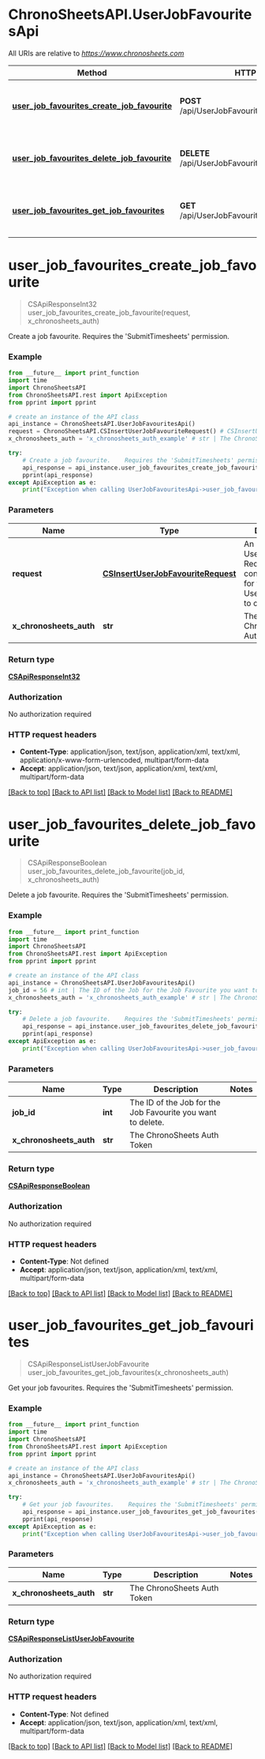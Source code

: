 # ChronoSheetsAPI.UserJobFavouritesApi

All URIs are relative to *https://www.chronosheets.com*

Method | HTTP request | Description
------------- | ------------- | -------------
[**user_job_favourites_create_job_favourite**](UserJobFavouritesApi.md#user_job_favourites_create_job_favourite) | **POST** /api/UserJobFavourites/CreateJobFavourite | Create a job favourite.    Requires the &#39;SubmitTimesheets&#39; permission.
[**user_job_favourites_delete_job_favourite**](UserJobFavouritesApi.md#user_job_favourites_delete_job_favourite) | **DELETE** /api/UserJobFavourites/DeleteJobFavourite | Delete a job favourite.    Requires the &#39;SubmitTimesheets&#39; permission.
[**user_job_favourites_get_job_favourites**](UserJobFavouritesApi.md#user_job_favourites_get_job_favourites) | **GET** /api/UserJobFavourites/GetJobFavourites | Get your job favourites.    Requires the &#39;SubmitTimesheets&#39; permission.


# **user_job_favourites_create_job_favourite**
> CSApiResponseInt32 user_job_favourites_create_job_favourite(request, x_chronosheets_auth)

Create a job favourite.    Requires the 'SubmitTimesheets' permission.

### Example
```python
from __future__ import print_function
import time
import ChronoSheetsAPI
from ChronoSheetsAPI.rest import ApiException
from pprint import pprint

# create an instance of the API class
api_instance = ChronoSheetsAPI.UserJobFavouritesApi()
request = ChronoSheetsAPI.CSInsertUserJobFavouriteRequest() # CSInsertUserJobFavouriteRequest | An Insert UserJobFavourite Request object containing values for the new UserJobFavourite to create
x_chronosheets_auth = 'x_chronosheets_auth_example' # str | The ChronoSheets Auth Token

try:
    # Create a job favourite.    Requires the 'SubmitTimesheets' permission.
    api_response = api_instance.user_job_favourites_create_job_favourite(request, x_chronosheets_auth)
    pprint(api_response)
except ApiException as e:
    print("Exception when calling UserJobFavouritesApi->user_job_favourites_create_job_favourite: %s\n" % e)
```

### Parameters

Name | Type | Description  | Notes
------------- | ------------- | ------------- | -------------
 **request** | [**CSInsertUserJobFavouriteRequest**](CSInsertUserJobFavouriteRequest.md)| An Insert UserJobFavourite Request object containing values for the new UserJobFavourite to create | 
 **x_chronosheets_auth** | **str**| The ChronoSheets Auth Token | 

### Return type

[**CSApiResponseInt32**](CSApiResponseInt32.md)

### Authorization

No authorization required

### HTTP request headers

 - **Content-Type**: application/json, text/json, application/xml, text/xml, application/x-www-form-urlencoded, multipart/form-data
 - **Accept**: application/json, text/json, application/xml, text/xml, multipart/form-data

[[Back to top]](#) [[Back to API list]](../README.md#documentation-for-api-endpoints) [[Back to Model list]](../README.md#documentation-for-models) [[Back to README]](../README.md)

# **user_job_favourites_delete_job_favourite**
> CSApiResponseBoolean user_job_favourites_delete_job_favourite(job_id, x_chronosheets_auth)

Delete a job favourite.    Requires the 'SubmitTimesheets' permission.

### Example
```python
from __future__ import print_function
import time
import ChronoSheetsAPI
from ChronoSheetsAPI.rest import ApiException
from pprint import pprint

# create an instance of the API class
api_instance = ChronoSheetsAPI.UserJobFavouritesApi()
job_id = 56 # int | The ID of the Job for the Job Favourite you want to delete.
x_chronosheets_auth = 'x_chronosheets_auth_example' # str | The ChronoSheets Auth Token

try:
    # Delete a job favourite.    Requires the 'SubmitTimesheets' permission.
    api_response = api_instance.user_job_favourites_delete_job_favourite(job_id, x_chronosheets_auth)
    pprint(api_response)
except ApiException as e:
    print("Exception when calling UserJobFavouritesApi->user_job_favourites_delete_job_favourite: %s\n" % e)
```

### Parameters

Name | Type | Description  | Notes
------------- | ------------- | ------------- | -------------
 **job_id** | **int**| The ID of the Job for the Job Favourite you want to delete. | 
 **x_chronosheets_auth** | **str**| The ChronoSheets Auth Token | 

### Return type

[**CSApiResponseBoolean**](CSApiResponseBoolean.md)

### Authorization

No authorization required

### HTTP request headers

 - **Content-Type**: Not defined
 - **Accept**: application/json, text/json, application/xml, text/xml, multipart/form-data

[[Back to top]](#) [[Back to API list]](../README.md#documentation-for-api-endpoints) [[Back to Model list]](../README.md#documentation-for-models) [[Back to README]](../README.md)

# **user_job_favourites_get_job_favourites**
> CSApiResponseListUserJobFavourite user_job_favourites_get_job_favourites(x_chronosheets_auth)

Get your job favourites.    Requires the 'SubmitTimesheets' permission.

### Example
```python
from __future__ import print_function
import time
import ChronoSheetsAPI
from ChronoSheetsAPI.rest import ApiException
from pprint import pprint

# create an instance of the API class
api_instance = ChronoSheetsAPI.UserJobFavouritesApi()
x_chronosheets_auth = 'x_chronosheets_auth_example' # str | The ChronoSheets Auth Token

try:
    # Get your job favourites.    Requires the 'SubmitTimesheets' permission.
    api_response = api_instance.user_job_favourites_get_job_favourites(x_chronosheets_auth)
    pprint(api_response)
except ApiException as e:
    print("Exception when calling UserJobFavouritesApi->user_job_favourites_get_job_favourites: %s\n" % e)
```

### Parameters

Name | Type | Description  | Notes
------------- | ------------- | ------------- | -------------
 **x_chronosheets_auth** | **str**| The ChronoSheets Auth Token | 

### Return type

[**CSApiResponseListUserJobFavourite**](CSApiResponseListUserJobFavourite.md)

### Authorization

No authorization required

### HTTP request headers

 - **Content-Type**: Not defined
 - **Accept**: application/json, text/json, application/xml, text/xml, multipart/form-data

[[Back to top]](#) [[Back to API list]](../README.md#documentation-for-api-endpoints) [[Back to Model list]](../README.md#documentation-for-models) [[Back to README]](../README.md)

